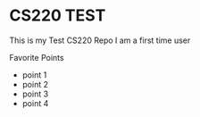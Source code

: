# CS220 TEST
This is my Test CS220 Repo
I am a first time user

Favorite Points
* point 1
* point 2
* point 3
* point 4